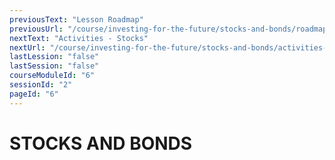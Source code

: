 ```yaml
---
previousText: "Lesson Roadmap"
previousUrl: "/course/investing-for-the-future/stocks-and-bonds/roadmap"
nextText: "Activities - Stocks"
nextUrl: "/course/investing-for-the-future/stocks-and-bonds/activities-stocks"
lastLession: "false"
lastSession: "false"
courseModuleId: "6"
sessionId: "2"
pageId: "6"
---
```



# STOCKS AND BONDS

<sparkle-animation-player src="./animation1/m4l3_part1.js" composition="6F53CC10F2C81940927BA93AF8372292"></sparkle-animation-player>
